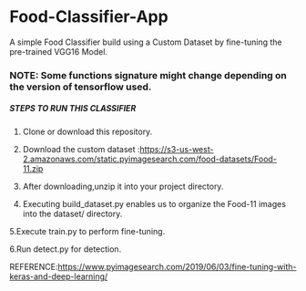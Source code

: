 # Food-Classifier-App

A simple Food Classifier build using a Custom Dataset by fine-tuning the pre-trained VGG16 Model.
### NOTE: Some functions signature  might change depending on the version of tensorflow used.

##### STEPS TO RUN THIS CLASSIFIER

1. Clone or download this repository.

2. Download the custom dataset :https://s3-us-west-2.amazonaws.com/static.pyimagesearch.com/food-datasets/Food-11.zip

3. After downloading,unzip it into your project directory.

4. Executing build_dataset.py enables us to organize the Food-11 images into the dataset/ directory.

5.Execute train.py to perform fine-tuning.

6.Run detect.py for detection.


REFERENCE:https://www.pyimagesearch.com/2019/06/03/fine-tuning-with-keras-and-deep-learning/
